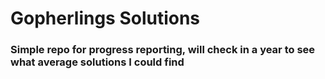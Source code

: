 # Gopherlings Solutions

### Simple repo for progress reporting, will check in a year to see what average solutions I could find
